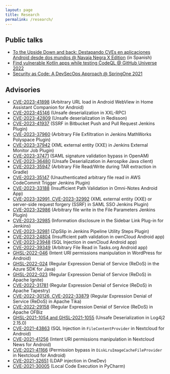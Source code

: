 ```yaml
---
layout: page
title: Research
permalink: /research/
---
```


## Public talks

* [To the Upside Down and back: Destapando CVEs en aplicaciones Android desde dos mundos @ Navaja Negra X Edition](https://www.youtube.com/watch?v=lzgTdJAIYq0) (in Spanish)
* [Find vulnerable Kotlin apps while testing CodeQL @ GitHub Universe 2022](https://www.youtube.com/watch?v=P1wqo276KjU)
* [Security as Code: A DevSecOps Approach @ SpringOne 2021](https://www.youtube.com/watch?v=HQ7oVA0-N1o)

## Advisories

* [CVE-2023-41898](https://github.com/home-assistant/core/security/advisories/GHSA-jvpm-q3hq-86rg) (Arbitrary URL load in Android WebView in Home Assistant Companion for Android)
* [CVE-2023-45146](https://securitylab.github.com/advisories/GHSL-2023-052_XXL-RPC/) (Unsafe deserialization in XXL-RPC)
* [CVE-2023-42809](https://securitylab.github.com/advisories/GHSL-2023-053_Redisson/) (Unsafe deserialization in Redisson)
* [CVE-2023-41937](https://securitylab.github.com/advisories/GHSL-2023-114_Bitbucket_Push_and_Pull_Request_Plugin/) (SSRF in Bitbucket Push and Pull Request Jenkins Plugin)
* [CVE-2023-37960](https://securitylab.github.com/advisories/GHSL-2023-079_Jenkins_MathWorks_Polyspace_Plugin/) (Arbitrary File Exfiltration in Jenkins MathWorks Polyspace Plugin)
* [CVE-2023-37942](https://securitylab.github.com/advisories/GHSL-2023-056_Jenkins_External_Monitor_Job_Plugin/) (XML external entity (XXE) in Jenkins External Monitor Job Plugin)
* [CVE-2023-37471](https://securitylab.github.com/advisories/GHSL-2023-143_GHSL-2023-144_OpenAM/) (SAML signature validation bypass in OpenAM)
* [CVE-2023-36480](https://securitylab.github.com/advisories/GHSL-2023-044_Aerospike_Java_Client/) (Unsafe Deserialization in Aerospike Java client)
* [CVE-2023-35947](https://securitylab.github.com/advisories/GHSL-2023-120_Gradle/) (Arbitrary File Read/Write during TAR extraction in Gradle)
* [CVE-2023-35147](https://securitylab.github.com/advisories/GHSL-2023-054_AWS_CodeCommit_Trigger_Plugin/) (Unauthenticated arbitrary file read in AWS CodeCommit Trigger Jenkins Plugin)
* [CVE-2023-33188](https://securitylab.github.com/advisories/GHSL-2022-065_Omni-Notes/) (Insufficient Path Validation in Omni-Notes Android App)
* [CVE-2023-32991, CVE-2023-32992](https://securitylab.github.com/advisories/GHSL-2023-055_SAML_Single_Sign_On__SSO__for_Jenkins/) (XML external entity (XXE) or server-side request forgery (SSRF) in SAML SSO Jenkins Plugin)
* [CVE-2023-32986](https://securitylab.github.com/advisories/GHSL-2023-077_File_Parameters_Plugin/) (Arbitrary file write in the File Parameters Jenkins Plugin)
* [CVE-2023-32985](https://securitylab.github.com/advisories/GHSL-2023-076_Sidebar_Link_Plug-in_for_Jenkins/) (Information disclosure in the Sidebar Link Plug-in for Jenkins)
* [CVE-2023-32981](https://securitylab.github.com/advisories/GHSL-2023-058_GHSL-2023-059_Pipeline_Utility_Steps_Plugin/) (ZipSlip in Jenkins Pipeline Utility Steps Plugin)
* [CVE-2023-24804](https://securitylab.github.com/advisories/GHSL-2022-059_GHSL-2022-060_Owncloud_Android_app/#issue-2-insufficient-path-validation-in-receiveexternalfilesactivityjava-ghsl-2022-060) (Insufficient path validation in ownCloud Android app)
* [CVE-2023-23948](https://securitylab.github.com/advisories/GHSL-2022-059_GHSL-2022-060_Owncloud_Android_app/#issue-1-sql-injection-in-filecontentproviderkt-ghsl-2022-059) (SQL Injection in ownCloud Android app)
* [CVE-2022-39349](https://securitylab.github.com/advisories/GHSL-2022-062_Tasks_org/) (Arbitrary File Read in Tasks.org Android app)
* [GHSL-2022-046](https://securitylab.github.com/advisories/GHSL-2022-046_WordPress_for_Android/) (Intent URI permissions manipulation in WordPress for Android)
* [GHSL-2022-024](https://securitylab.github.com/advisories/GHSL-2022-024_Azure_SDK_for_Java/) (Regular Expression Denial of Service (ReDoS) in the Azure SDK for Java)
* [GHSL-2022-023](https://securitylab.github.com/advisories/GHSL-2022-023_Apache_Ignite/) (Regular Expression Denial of Service (ReDoS) in Apache Ignite)
* [CVE-2022-31781](https://securitylab.github.com/advisories/GHSL-2022-022_Apache_Tapestry/) (Regular Expression Denial of Service (ReDoS) in Apache Tapestry)
* [CVE-2022-30126, CVE-2022-33879](https://securitylab.github.com/advisories/GHSL-2022-021_Apache_Tika/) (Regular Expression Denial of Service (ReDoS) in Apache Tika)
* [CVE-2022-29158](https://securitylab.github.com/advisories/GHSL-2022-025_Apache_OFBiz/) (Regular Expression Denial of Service (ReDoS) in Apache OFBiz
* [GHSL-2021-1054 and GHSL-2021-1055](https://securitylab.github.com/advisories/GHSL-2021-1054_GHSL-2021-1055_log4j2/) (Unsafe Deserialization in Log4j2 2.15.0)
* [CVE-2021-43863](https://securitylab.github.com/advisories/GHSL-2021-1007-Nextcloud_Android_app/#issue-1-sql-injection-in-filecontentprovider-ghsl-2021-1007) (SQL Injection in `FileContentProvider` in Nextcloud for Android)
* [CVE-2021-41256](https://securitylab.github.com/advisories/GHSL-2021-1033_Nextcloud_News_for_Android/) (Intent URI permissions manipulation in Nextcloud News for Android)
* [CVE-2021-41166](https://securitylab.github.com/advisories/GHSL-2021-1007-Nextcloud_Android_app/#issue-2-permission-bypass-in-disklruimagecachefileprovider-ghsl-2021-1008) (Permission bypass in `DiskLruImageCacheFileProvider` in Nextcloud for Android)
* [CVE-2021-32651](https://github.com/theonedev/onedev/security/advisories/GHSA-5864-2496-4xjf) (LDAP injection in OneDev)
* [CVE-2021-30005](https://cve.mitre.org/cgi-bin/cvename.cgi?name=CVE-2021-30005) (Local Code Execution in PyCharm)
